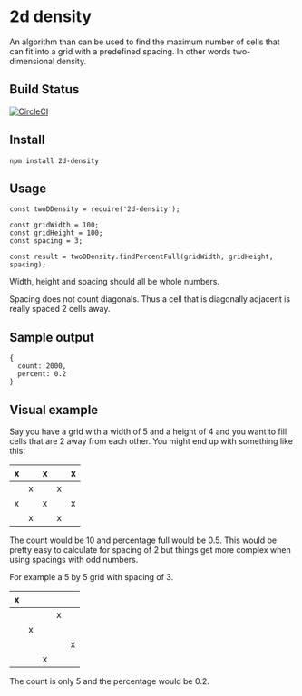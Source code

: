 # 2d density

An algorithm than can be used to find the maximum number of cells that can fit into a grid with a predefined spacing. In other words two-dimensional density.

## Build Status
[![CircleCI](https://circleci.com/gh/nilestanner/2d-density/tree/master.svg?style=svg)](https://circleci.com/gh/nilestanner/2d-density/tree/master)

## Install

```
npm install 2d-density
```

## Usage

```
const twoDDensity = require('2d-density');

const gridWidth = 100;
const gridHeight = 100;
const spacing = 3;

const result = twoDDensity.findPercentFull(gridWidth, gridHeight, spacing);
```

Width, height and spacing should all be whole numbers.

Spacing does not count diagonals. Thus a cell that is diagonally adjacent is really spaced 2 cells away.  

## Sample output

```
{
  count: 2000,
  percent: 0.2
}
```

## Visual example

Say you have a grid with a width of 5 and a height of 4 and you want to fill cells that are 2 away from each other. You might end up with something like this:

| x |   | x |   | x |
|---|---|---|---|---|
|   | x |   | x |   |
| x |   | x |   | x |
|   | x |   | x |   |

The count would be 10 and percentage full would be 0.5. This would be pretty easy to calculate for spacing of 2 but things get more complex when using spacings with odd numbers.

For example a 5 by 5 grid with spacing of 3.

| x |   |   |   |   |
|---|---|---|---|---|
|   |   |   | x |   |
|   | x |   |   |   |
|   |   |   |   | x |
|   |   | x |   |   |

The count is only 5 and the percentage would be 0.2.
